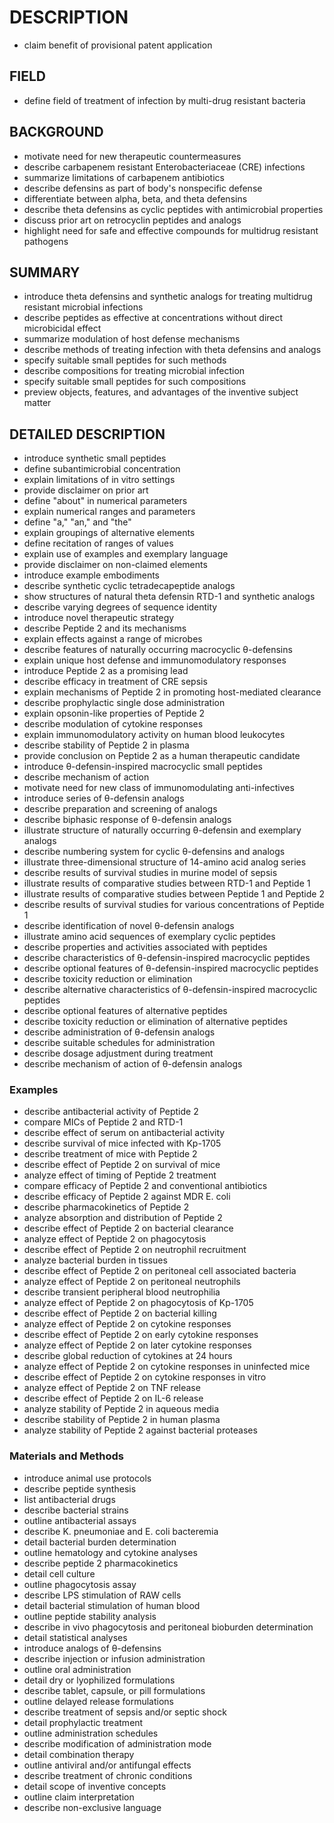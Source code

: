 # DESCRIPTION

- claim benefit of provisional patent application

## FIELD

- define field of treatment of infection by multi-drug resistant bacteria

## BACKGROUND

- motivate need for new therapeutic countermeasures
- describe carbapenem resistant Enterobacteriaceae (CRE) infections
- summarize limitations of carbapenem antibiotics
- describe defensins as part of body's nonspecific defense
- differentiate between alpha, beta, and theta defensins
- describe theta defensins as cyclic peptides with antimicrobial properties
- discuss prior art on retrocyclin peptides and analogs
- highlight need for safe and effective compounds for multidrug resistant pathogens

## SUMMARY

- introduce theta defensins and synthetic analogs for treating multidrug resistant microbial infections
- describe peptides as effective at concentrations without direct microbicidal effect
- summarize modulation of host defense mechanisms
- describe methods of treating infection with theta defensins and analogs
- specify suitable small peptides for such methods
- describe compositions for treating microbial infection
- specify suitable small peptides for such compositions
- preview objects, features, and advantages of the inventive subject matter

## DETAILED DESCRIPTION

- introduce synthetic small peptides
- define subantimicrobial concentration
- explain limitations of in vitro settings
- provide disclaimer on prior art
- define "about" in numerical parameters
- explain numerical ranges and parameters
- define "a," "an," and "the"
- explain groupings of alternative elements
- define recitation of ranges of values
- explain use of examples and exemplary language
- provide disclaimer on non-claimed elements
- introduce example embodiments
- describe synthetic cyclic tetradecapeptide analogs
- show structures of natural theta defensin RTD-1 and synthetic analogs
- describe varying degrees of sequence identity
- introduce novel therapeutic strategy
- describe Peptide 2 and its mechanisms
- explain effects against a range of microbes
- describe features of naturally occurring macrocyclic θ-defensins
- explain unique host defense and immunomodulatory responses
- introduce Peptide 2 as a promising lead
- describe efficacy in treatment of CRE sepsis
- explain mechanisms of Peptide 2 in promoting host-mediated clearance
- describe prophylactic single dose administration
- explain opsonin-like properties of Peptide 2
- describe modulation of cytokine responses
- explain immunomodulatory activity on human blood leukocytes
- describe stability of Peptide 2 in plasma
- provide conclusion on Peptide 2 as a human therapeutic candidate
- introduce θ-defensin-inspired macrocyclic small peptides
- describe mechanism of action
- motivate need for new class of immunomodulating anti-infectives
- introduce series of θ-defensin analogs
- describe preparation and screening of analogs
- describe biphasic response of θ-defensin analogs
- illustrate structure of naturally occurring θ-defensin and exemplary analogs
- describe numbering system for cyclic θ-defensins and analogs
- illustrate three-dimensional structure of 14-amino acid analog series
- describe results of survival studies in murine model of sepsis
- illustrate results of comparative studies between RTD-1 and Peptide 1
- illustrate results of comparative studies between Peptide 1 and Peptide 2
- describe results of survival studies for various concentrations of Peptide 1
- describe identification of novel θ-defensin analogs
- illustrate amino acid sequences of exemplary cyclic peptides
- describe properties and activities associated with peptides
- describe characteristics of θ-defensin-inspired macrocyclic peptides
- describe optional features of θ-defensin-inspired macrocyclic peptides
- describe toxicity reduction or elimination
- describe alternative characteristics of θ-defensin-inspired macrocyclic peptides
- describe optional features of alternative peptides
- describe toxicity reduction or elimination of alternative peptides
- describe administration of θ-defensin analogs
- describe suitable schedules for administration
- describe dosage adjustment during treatment
- describe mechanism of action of θ-defensin analogs

### Examples

- describe antibacterial activity of Peptide 2
- compare MICs of Peptide 2 and RTD-1
- describe effect of serum on antibacterial activity
- describe survival of mice infected with Kp-1705
- describe treatment of mice with Peptide 2
- describe effect of Peptide 2 on survival of mice
- analyze effect of timing of Peptide 2 treatment
- compare efficacy of Peptide 2 and conventional antibiotics
- describe efficacy of Peptide 2 against MDR E. coli
- describe pharmacokinetics of Peptide 2
- analyze absorption and distribution of Peptide 2
- describe effect of Peptide 2 on bacterial clearance
- analyze effect of Peptide 2 on phagocytosis
- describe effect of Peptide 2 on neutrophil recruitment
- analyze bacterial burden in tissues
- describe effect of Peptide 2 on peritoneal cell associated bacteria
- analyze effect of Peptide 2 on peritoneal neutrophils
- describe transient peripheral blood neutrophilia
- analyze effect of Peptide 2 on phagocytosis of Kp-1705
- describe effect of Peptide 2 on bacterial killing
- analyze effect of Peptide 2 on cytokine responses
- describe effect of Peptide 2 on early cytokine responses
- analyze effect of Peptide 2 on later cytokine responses
- describe global reduction of cytokines at 24 hours
- analyze effect of Peptide 2 on cytokine responses in uninfected mice
- describe effect of Peptide 2 on cytokine responses in vitro
- analyze effect of Peptide 2 on TNF release
- describe effect of Peptide 2 on IL-6 release
- analyze stability of Peptide 2 in aqueous media
- describe stability of Peptide 2 in human plasma
- analyze stability of Peptide 2 against bacterial proteases

### Materials and Methods

- introduce animal use protocols
- describe peptide synthesis
- list antibacterial drugs
- describe bacterial strains
- outline antibacterial assays
- describe K. pneumoniae and E. coli bacteremia
- detail bacterial burden determination
- outline hematology and cytokine analyses
- describe peptide 2 pharmacokinetics
- detail cell culture
- outline phagocytosis assay
- describe LPS stimulation of RAW cells
- detail bacterial stimulation of human blood
- outline peptide stability analysis
- describe in vivo phagocytosis and peritoneal bioburden determination
- detail statistical analyses
- introduce analogs of θ-defensins
- describe injection or infusion administration
- outline oral administration
- detail dry or lyophilized formulations
- describe tablet, capsule, or pill formulations
- outline delayed release formulations
- describe treatment of sepsis and/or septic shock
- detail prophylactic treatment
- outline administration schedules
- describe modification of administration mode
- detail combination therapy
- outline antiviral and/or antifungal effects
- describe treatment of chronic conditions
- detail scope of inventive concepts
- outline claim interpretation
- describe non-exclusive language

